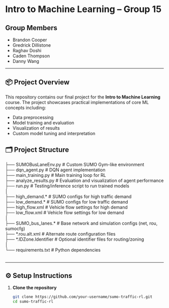 # Intro to Machine Learning – Group 15

## Group Members
- Brandon Cooper  
- Gredrick Dillistone  
- Raghav Doshi  
- Caden Thompson  
- Danny Wang  

---

## 📦 Project Overview

This repository contains our final project for the **Intro to Machine Learning** course. The project showcases practical implementations of core ML concepts including:
- Data preprocessing
- Model training and evaluation
- Visualization of results
- Custom model tuning and interpretation

## 🗂️ Project Structure
├── SUMOBusLaneEnv.py            # Custom SUMO Gym-like environment<br>
├── dqn_agent.py                  # DQN agent implementation<br>
├── main_training.py              # Main training loop for RL<br>
├── analyze_results.py            # Evaluation and visualization of agent performance<br>
├── run.py                        # Testing/inference script to run trained models<br>
│<br>
├── high_demand.*                 # SUMO configs for high traffic demand<br>
├── low_demand.*                  # SUMO configs for low traffic demand<br>
├── high_flow.xml                 # Vehicle flow settings for high demand<br>
├── low_flow.xml                  # Vehicle flow settings for low demand<br>
│<br>
├── SUMO_bus_lanes.*              # Base network and simulation configs (net, rou, sumocfg)<br>
├── *.rou.alt.xml                 # Alternate route configuration files<br>
├── *.IDZone.Identifier           # Optional identifier files for routing/zoning<br>
│<br>
└── requirements.txt              # Python dependencies<br><br>




---

## ⚙️ Setup Instructions

1. **Clone the repository**  
   ```bash
   git clone https://github.com/your-username/sumo-traffic-rl.git
   cd sumo-traffic-rl
